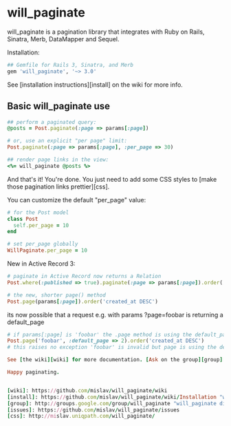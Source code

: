 # will_paginate

will_paginate is a pagination library that integrates with Ruby on Rails, Sinatra, Merb, DataMapper and Sequel.

Installation:

``` ruby
## Gemfile for Rails 3, Sinatra, and Merb
gem 'will_paginate', '~> 3.0'
```

See [installation instructions][install] on the wiki for more info.


## Basic will_paginate use

``` ruby
## perform a paginated query:
@posts = Post.paginate(:page => params[:page])

# or, use an explicit "per page" limit:
Post.paginate(:page => params[:page], :per_page => 30)

## render page links in the view:
<%= will_paginate @posts %>
```

And that's it! You're done. You just need to add some CSS styles to [make those pagination links prettier][css].

You can customize the default "per_page" value:

``` ruby
# for the Post model
class Post
  self.per_page = 10
end

# set per_page globally
WillPaginate.per_page = 10
```

New in Active Record 3:

``` ruby
# paginate in Active Record now returns a Relation
Post.where(:published => true).paginate(:page => params[:page]).order('id DESC')

# the new, shorter page() method
Post.page(params[:page]).order('created_at DESC')
```

its now possible that a request e.g. with params ?page=foobar is returning a default_page

``` ruby
# if params[:page] is 'foobar' the .page method is using the default_page value (1)
Post.page('foobar', :default_page => 2).order('created_at DESC')
# this raises no exception 'foobar' is invalid but page is using the default_page value
```

``` ruby
See [the wiki][wiki] for more documentation. [Ask on the group][group] if you have usage questions. [Report bugs][issues] on GitHub.

Happy paginating.


[wiki]: https://github.com/mislav/will_paginate/wiki
[install]: https://github.com/mislav/will_paginate/wiki/Installation "will_paginate installation"
[group]: http://groups.google.com/group/will_paginate "will_paginate discussion and support group"
[issues]: https://github.com/mislav/will_paginate/issues
[css]: http://mislav.uniqpath.com/will_paginate/
